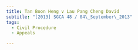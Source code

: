 ```yaml
---
title: Tan Boon Heng v Lau Pang Cheng David 
subtitle: "[2013] SGCA 48 / 04\_September\_2013"
tags:
  - Civil Procedure
  - Appeals

---
```


